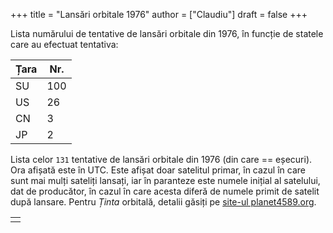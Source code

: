 +++
title = "Lansări orbitale 1976"
author = ["Claudiu"]
draft = false
+++

Lista numărului de tentative de lansări orbitale din 1976, în funcție de statele care au efectuat tentativa:

| Țara | Nr. |
|------|-----|
| SU   | 100 |
| US   | 26  |
| CN   | 3   |
| JP   | 2   |

Lista celor `131` tentative de lansări orbitale din 1976 (din care == eșecuri). Ora afișată este în UTC. Este afișat doar satelitul primar, în cazul în care sunt mai mulți sateliți lansați, iar în paranteze este numele inițial al satelului, dat de producător, în cazul în care acesta diferă de numele primit de satelit după lansare. Pentru _Ținta_ orbitală, detalii găsiți pe [site-ul planet4589.org](https://planet4589.org/space/log/orbcat.html).

|  |
|--|
|  |